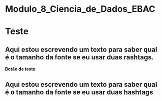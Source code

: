 # Modulo_8_Ciencia_de_Dados_EBAC

# Teste


## Aqui estou escrevendo um texto para saber qual é o tamanho da fonte se eu usar duas rashtags.





<b> Botão de teste </b> 


## Aqui estou escrevendo um texto para saber qual é o tamanho da fonte se eu usar duas hashtags
